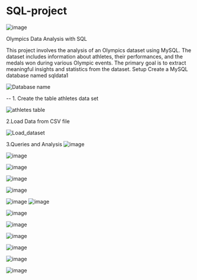 # SQL-project

![image](https://github.com/RupaliWaghamare/SQL-projects/assets/81416028/c06b1b35-ba1d-445d-9256-0cf34a3a4518)

Olympics Data Analysis with SQL


This project involves the analysis of an Olympics dataset using MySQL. The dataset includes information about athletes, their performances, and the medals won during various Olympic events. The primary goal is to extract meaningful insights and statistics from the dataset.
Setup
Create a MySQL database named sqldata1

![Database name](https://github.com/RupaliWaghamare/SQL-projects/assets/81416028/84de9b25-3b45-47ef-b8f8-44733d6ff0e9)

-- 1. Create the table athletes data set 

![athletes table](https://github.com/RupaliWaghamare/SQL-projects/assets/81416028/582e91b4-be47-439f-9b50-f968d410b694)

2.Load Data from CSV file

![Load_dataset](https://github.com/RupaliWaghamare/SQL-projects/assets/81416028/325c5b6d-708b-403a-8d29-d5ee502b3cce)

3.Queries and Analysis
![image](https://github.com/RupaliWaghamare/SQL-projects/assets/81416028/2b169381-1d8b-4030-9d80-252512c08048)

![image](https://github.com/RupaliWaghamare/SQL-projects/assets/81416028/2ef7cb1c-2d35-4f49-ad59-c25782d2a695)

![image](https://github.com/RupaliWaghamare/SQL-projects/assets/81416028/40bc6a6b-2e71-435b-9e22-d10a77f46019)

![image](https://github.com/RupaliWaghamare/SQL-projects/assets/81416028/87c3f5f2-8282-448c-ba0e-b4efd322c283)

![image](https://github.com/RupaliWaghamare/SQL-projects/assets/81416028/2cc83f18-ba0b-4f33-93e7-9c1145ddb87a)

![image](https://github.com/RupaliWaghamare/SQL-projects/assets/81416028/2c687a1b-0c1d-45de-b292-53d0d98d5801)
![image](https://github.com/RupaliWaghamare/SQL-projects/assets/81416028/65d8d769-cb5a-4691-af32-a60bdae30408)

![image](https://github.com/RupaliWaghamare/SQL-projects/assets/81416028/7f377634-be43-42f1-8e4f-da9f4cd3cde4)

![image](https://github.com/RupaliWaghamare/SQL-projects/assets/81416028/51c701cd-53a0-48f0-b268-c7cc9b8f18d2)

![image](https://github.com/RupaliWaghamare/SQL-projects/assets/81416028/30f0d941-59e6-4159-9a2b-47cd2d106a08)

![image](https://github.com/RupaliWaghamare/SQL-projects/assets/81416028/6a134b43-c1a9-4376-be93-f2836f72af32)

![image](https://github.com/RupaliWaghamare/SQL-projects/assets/81416028/f640c9f9-da5f-419a-bf81-478df7442cd1)

![image](https://github.com/RupaliWaghamare/SQL-projects/assets/81416028/d2175a8f-3468-4147-b62a-8375600bf39d)









